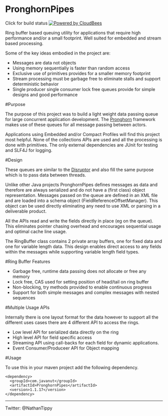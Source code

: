 
PronghornPipes  
=====
Click for build status [![Powered by CloudBees](https://www.cloudbees.com/sites/default/files/styles/large/public/Button-Powered-by-CB.png?itok=uMDWINfY)](https://pronghorn.ci.cloudbees.com/)    

Ring buffer based queuing utility for applications that require high performance and/or a small footprint.  Well suited for embedded and stream based processing. 

Some of the key ideas embodied in the project are:
- Messages are data not objects
- Using memory sequentially is faster than random access
- Exclusive use of primitives provides for a smaller memory footprint
- Stream processing must be garbage free to eliminate stalls and support deterministic behavior
- Single producer single consumer lock free queues provide for simple designs and good performance

#Purpose

The purpose of this project was to build a light weight data passing queue for large concurrent application development.  The [Pronghorn](https://github.com/nathantippy/Pronghorn) framework makes use of these queues for all message passing between actors.

Applications using Embedded and/or Compact Profiles will find this project most helpful.  None of the collections APIs are used and all the processing is done with primitives.  The only external dependencies are JUnit for testing and SLF4J for logging.  

#Design

These queues are similar to the [Disruptor](https://github.com/LMAX-Exchange/disruptor) and also fill the same purpose which is to pass data between threads.  

Unlike other Java projects PronghornPipes defines messages as data and therefore are always serialized and do not have a (first class) object representation.  Messages passed on the queue are defined in an XML file and are loaded into a schema object (FieldReferenceOffsetManager).  This object can be used directly eliminating any need to use XML or parsing in a deliverable product.

All the APIs read and write the fields directly in place (eg on the queue).  This eliminates pointer chasing overhead and encourages sequential usage and optimal cache line usage.

The RingBuffer class contains 2 private array buffers, one for fixed data and one for variable length data.  This design enables direct access to any fields within the messages while supporting variable length field types.

#Ring Buffer Features

* Garbage free, runtime data passing does not allocate or free any memory
* Lock free, CAS used for setting position of head/tail on ring buffer 
* Non-blocking, try methods provided to enable continuous progress 
* Support for both simple messages and complex messages with nested sequences

#Multiple Usage APIs

Internally there is one layout format for the data however to support all the different uses cases there are 4 different API to access the rings.

* Low level API for serialized data directly on the ring
* High level API for field specific access
* Streaming API using call-backs for each field for dynamic applications.
* Event Consumer/Produceer API for Object mapping


#Usage

  To use this in your maven project add the following dependency.

    <dependency>
      <groupId>com.javanut</groupId>
      <artifactId>PronghornPipes</artifactId>
      <version>1.1.17</version>
    </dependency> 
   
     

------------------------------------------

Twitter: @NathanTippy
